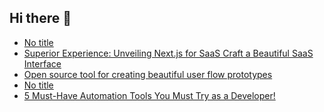 ## Hi there 👋

<!--
**ahmadmunib/ahmadmunib** is a ✨ _special_ ✨ repository because its `README.md` (this file) appears on your GitHub profile.

Here are some ideas to get you started:

- 🔭 I’m currently working on ...
- 🌱 I’m currently learning ...
- 👯 I’m looking to collaborate on ...
- 🤔 I’m looking for help with ...
- 💬 Ask me about ...
- 📫 How to reach me: ...
- 😄 Pronouns: ...
- ⚡ Fun fact: ...
-->

<!-- daily.dev BOOKMARKS:START -->
- [No title](https://app.daily.dev/posts/JeWFvh7Mr?utm_source=rss&utm_medium=bookmarks&utm_campaign=Pkz0XOXGkQ9Ucdi5Fo1gY)
- [Superior Experience: Unveiling Next.js for SaaS Craft a Beautiful SaaS Interface](https://app.daily.dev/posts/twOfQboM2?utm_source=rss&utm_medium=bookmarks&utm_campaign=Pkz0XOXGkQ9Ucdi5Fo1gY)
- [Open source tool for creating beautiful user flow prototypes](https://app.daily.dev/posts/4KEW1SsF9?utm_source=rss&utm_medium=bookmarks&utm_campaign=Pkz0XOXGkQ9Ucdi5Fo1gY)
- [No title](https://app.daily.dev/posts/x3EyzOz6V?utm_source=rss&utm_medium=bookmarks&utm_campaign=Pkz0XOXGkQ9Ucdi5Fo1gY)
- [5 Must-Have Automation Tools You Must Try as a Developer!](https://app.daily.dev/posts/nd59HRNZV?utm_source=rss&utm_medium=bookmarks&utm_campaign=Pkz0XOXGkQ9Ucdi5Fo1gY)
<!-- daily.dev BOOKMARKS:END -->
